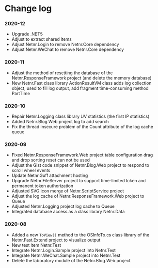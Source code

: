 # Change log

### 2020-12
- Upgrade .NET5
- Adjust to extract shared items
- Adjust Netnr.Login to remove Netnr.Core dependency
- Adjust Netnr.WeChat to remove Netnr.Core dependency

### 2020-11
- Adjust the method of resetting the database of the Netnr.ResponseFramework project (and delete the memory database)
- New Netnr.Fast class library ActionResultVM class adds log collection object, used to fill log output, add fragment time-consuming method PartTime

### 2020-10
- Repair Netnr.Logging class library UV statistics (the first IP statistics)
- Added Netnr.Blog.Web project log to add search
- Fix the thread insecure problem of the Count attribute of the log cache queue

### 2020-09
- Fixed Netnr.ResponseFramework.Web project table configuration drag and drop sorting reset can not be used
- Adjust the Gist code snippet of Netnr.Blog.Web project to respond to scroll wheel events
- Update Netnr.Guff attachment hosting
- Upgrade Netnr.FileServer project to support time-limited token and permanent token authorization
- Adjusted SVG icon merge of Netnr.ScriptService project
- Adjust the log cache of Netnr.ResponseFramework.Web project to Queue
- Adjusted Netnr.Logging project log cache to Queue
- Integrated database access as a class library Netnr.Data

### 2020-08
- Added a new `ToView()` method to the OSInfoTo.cs class library of the Netnr.Fast.Extend project to visualize output
- New test item Netnr.Test
- Integrate Netnr.Login.Sample project into Netnr.Test
- Integrate Netnr.WeChat.Sample project into Netnr.Test
- Delete the laboratory module of the Netnr.Blog.Web project